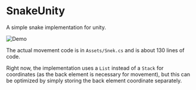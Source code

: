 # SnakeUnity

A simple snake implementation for unity.

![Demo](https://user-images.githubusercontent.com/29184562/212602059-cb053062-c07e-42fd-8fc1-61f437eea0a3.gif)

The actual movement code is in `Assets/Snek.cs` and is about 130 lines of code.

Right now, the implementation uses a `List` instead of a `Stack` for coordinates (as the back element is necessary for movement), but this can be optimized by simply storing the back element coordinate separately.
